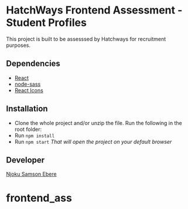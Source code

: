 # HatchWays Frontend Assessment - Student Profiles

This project is built to be assesssed by Hatchways for recruitment purposes.

## Dependencies
* [React](https://reactjs.org/)
* [node-sass](https://www.npmjs.com/package/node-sass)
* [React Icons](https://react-icons.github.io/react-icons/)

## Installation
* Clone the whole project and/or unzip the file. Run the following in the root folder:
* Run ``npm install``
* Run ``npm start``
*That will open the project on your default browser*

## Developer
[Njoku Samson Ebere](https://www.linkedin.com/in/samson-ebere-njoku-profile/)
# frontend_ass
